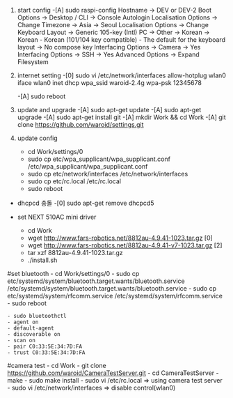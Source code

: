 ﻿
1. start config
	-[A] sudo raspi-config
		Hostname -> DEV or DEV-2
		Boot Options -> Desktop / CLI -> Console Autologin
		Localisation Options -> Change Timezone -> Asia -> Seoul
		Localisation Options -> Change Keyboard Layout -> Generic 105-key (Intl) PC -> Other -> Korean -> Korean - Korean (101/104 key compatible) - The default for the keyboard layout -> No compose key
		Interfacing Options -> Camera -> Yes
		Interfacing Options -> SSH -> Yes
		Advanced Options -> Expand Filesystem
	
2. internet setting
	-[0] sudo vi /etc/network/interfaces
		allow-hotplug wlan0
		iface wlan0 inet dhcp
		wpa_ssid waroid-2.4g
		wpa-psk 12345678
		
	-[A] sudo reboot
	
3. update and upgrade
	-[A] sudo apt-get update
	-[A] sudo apt-get upgrade
	-[A] sudo apt-get install git
	-[A] mkdir Work && cd Work
	-[A] git clone https://github.com/waroid/settings.git
	
4. update config
	- cd Work/settings/0
	- sudo cp etc/wpa_supplicant/wpa_supplicant.conf /etc/wpa_supplicant/wpa_supplicant.conf
	- sudo cp etc/network/interfaces /etc/network/interfaces
	- sudo cp etc/rc.local /etc/rc.local
	- sudo reboot

* dhcpcd 충돌
	-[0] sudo apt-get remove dhcpcd5
	

* set NEXT 510AC mini driver
	- cd Work
	- wget http://www.fars-robotics.net/8812au-4.9.41-1023.tar.gz [0]
	- wget http://www.fars-robotics.net/8812au-4.9.41-v7-1023.tar.gz [2]
	- tar xzf 8812au-4.9.41-1023.tar.gz
	- ./install.sh
	
#set bluetooth
	- cd Work/settings/0
	- sudo cp etc/systemd/system/bluetooth.target.wants/bluetooth.service /etc/systemd/system/bluetooth.target.wants/bluetooth.service
	- sudo cp etc/systemd/system/rfcomm.service /etc/systemd/system/rfcomm.service
	- sudo reboot
	
	- sudo bluetoothctl
	- agent on
	- default-agent
	- discoverable on
	- scan on
	- pair C0:33:5E:34:7D:FA
	- trust C0:33:5E:34:7D:FA
	
#camera test
	- cd Work
	- git clone https://github.com/waroid/CameraTestServer.git
	- cd CameraTestServer
	- make
	- sudo make install
	- sudo vi /etc/rc.local
		=> using camera test server
	- sudo vi /etc/network/interfaces
		=> disable control(wlan0)